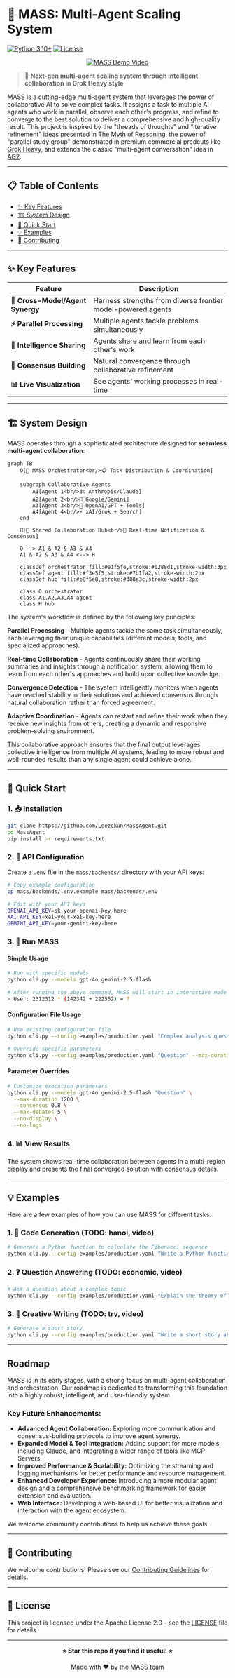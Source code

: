 # 🚀 MASS: Multi-Agent Scaling System

[![Python 3.10+](https://img.shields.io/badge/python-3.10+-blue.svg)](https://www.python.org/downloads/)
[![License](https://img.shields.io/badge/license-Apache%202.0-blue.svg)](LICENSE)

<div align="center">
  <a href="https://www.youtube.com/watch?v=dQw4w9WgXcQ">
    <img src="https://img.youtube.com/vi/dQw4w9WgXcQ/0.jpg" alt="MASS Demo Video">
  </a>
</div>

> 🧠 **Next-gen multi-agent scaling system through intelligent collaboration in Grok Heavy style**

MASS is a cutting-edge multi-agent system that leverages the power of collaborative AI to solve complex tasks. It assigns a task to multiple AI agents who work in parallel, observe each other's progress, and refine to converge to the best solution to deliver a comprehensive and high-quality result. This project is inspired by the "threads of thoughts" and "iterative refinement" ideas presented in [The Myth of Reasoning](https://docs.ag2.ai/latest/docs/blog/#the-myth-of-reasoning), the power of "parallel study group" demonstrated in premium commercial prodcuts like [Grok Heavy](https://x.ai/news/grok-4#grok-4-heavy), and extends the classic "multi-agent conversation" idea in [AG2](https://github.com/ag2ai/ag2).

---

## 📋 Table of Contents

- [✨ Key Features](#-key-features)
- [🏗️ System Design](#️-system-design)
- [🚀 Quick Start](#-quick-start)
- [💡 Examples](#-examples)
- [🤝 Contributing](#-contributing)

---

## ✨ Key Features

| Feature | Description |
|---------|-------------|
| **🤝 Cross-Model/Agent Synergy** | Harness strengths from diverse frontier model-powered agents |
| **⚡ Parallel Processing** | Multiple agents tackle problems simultaneously |
| **👥 Intelligence Sharing** | Agents share and learn from each other's work |
| **🔄 Consensus Building** | Natural convergence through collaborative refinement |
| **📊 Live Visualization** | See agents' working processes in real-time |

---

## 🏗️ System Design

MASS operates through a sophisticated architecture designed for **seamless multi-agent collaboration**:

```mermaid
graph TB
    O[🚀 MASS Orchestrator<br/>📋 Task Distribution & Coordination]

    subgraph Collaborative Agents
        A1[Agent 1<br/>🏗️ Anthropic/Claude]
        A2[Agent 2<br/>🌟 Google/Gemini]
        A3[Agent 3<br/>🤖 OpenAI/GPT + Tools]
        A4[Agent 4<br/>⚡ xAI/Grok + Search]
    end

    H[🔄 Shared Collaboration Hub<br/>📡 Real-time Notification & Consensus]

    O --> A1 & A2 & A3 & A4
    A1 & A2 & A3 & A4 <--> H

    classDef orchestrator fill:#e1f5fe,stroke:#0288d1,stroke-width:3px
    classDef agent fill:#f3e5f5,stroke:#7b1fa2,stroke-width:2px
    classDef hub fill:#e8f5e8,stroke:#388e3c,stroke-width:2px

    class O orchestrator
    class A1,A2,A3,A4 agent
    class H hub
```

The system's workflow is defined by the following key principles:

**Parallel Processing** - Multiple agents tackle the same task simultaneously, each leveraging their unique capabilities (different models, tools, and specialized approaches).

**Real-time Collaboration** - Agents continuously share their working summaries and insights through a notification system, allowing them to learn from each other's approaches and build upon collective knowledge.

**Convergence Detection** - The system intelligently monitors when agents have reached stability in their solutions and achieved consensus through natural collaboration rather than forced agreement.

**Adaptive Coordination** - Agents can restart and refine their work when they receive new insights from others, creating a dynamic and responsive problem-solving environment.

This collaborative approach ensures that the final output leverages collective intelligence from multiple AI systems, leading to more robust and well-rounded results than any single agent could achieve alone.

---

## 🚀 Quick Start

### 1. 📥 Installation

```bash
git clone https://github.com/Leezekun/MassAgent.git
cd MassAgent
pip install -r requirements.txt
```

### 2. 🔐 API Configuration

Create a `.env` file in the `mass/backends/` directory with your API keys:

```bash
# Copy example configuration
cp mass/backends/.env.example mass/backends/.env

# Edit with your API keys
OPENAI_API_KEY=sk-your-openai-key-here
XAI_API_KEY=xai-your-xai-key-here
GEMINI_API_KEY=your-gemini-key-here
```

### 3. 🏃 Run MASS

#### Simple Usage
```bash
# Run with specific models
python cli.py --models gpt-4o gemini-2.5-flash 

# After running the above command, MASS will start in interactive mode and prompt you to enter your question or task.
> User: 2312312 * (142342 + 222552) = ?
```


#### Configuration File Usage
```bash
# Use existing configuration file
python cli.py --config examples/production.yaml "Complex analysis question"

# Override specific parameters
python cli.py --config examples/production.yaml "Question" --max-duration 1200 --consensus 0.8
```

#### Parameter Overrides
```bash
# Customize execution parameters
python cli.py --models gpt-4o gemini-2.5-flash "Question" \
  --max-duration 1200 \
  --consensus 0.8 \
  --max-debates 5 \
  --no-display \
  --no-logs
```

### 4. 📊 View Results

The system shows real-time collaboration between agents in a multi-region display and presents the final converged solution with consensus details.

---

## 💡 Examples

Here are a few examples of how you can use MASS for different tasks:

### 1. 📝 Code Generation (TODO: hanoi, video)

```bash
# Generate a Python function to calculate the Fibonacci sequence
python cli.py --config examples/production.yaml "Write a Python function to calculate the nth Fibonacci number."
```

### 2. ❓ Question Answering (TODO: economic, video)

```bash
# Ask a question about a complex topic
python cli.py --config examples/production.yaml "Explain the theory of relativity in simple terms."
```

### 3. 🧠 Creative Writing (TODO: try, video)

```bash
# Generate a short story
python cli.py --config examples/production.yaml "Write a short story about a robot who discovers music."
```

---

##  Roadmap


MASS is in its early stages, with a strong focus on multi-agent collaboration and orchestration. Our roadmap is dedicated to transforming this foundation into a highly robust, intelligent, and user-friendly system.


### Key Future Enhancements:

-   **Advanced Agent Collaboration:** Exploring more communication and consensus-building protocols to improve agent synergy.
-   **Expanded Model & Tool Integration:** Adding support for more models, including Claude, and integrating a wider range of tools like MCP Servers.
-   **Improved Performance & Scalability:** Optimizing the streaming and logging mechanisms for better performance and resource management.
-   **Enhanced Developer Experience:** Introducing a more modular agent design and a comprehensive benchmarking framework for easier extension and evaluation.
-   **Web Interface:** Developing a web-based UI for better visualization and interaction with the agent ecosystem.

We welcome community contributions to help us achieve these goals.

---

## 🤝 Contributing

We welcome contributions! Please see our [Contributing Guidelines](CONTRIBUTING.md) for details.

---

## 📄 License

This project is licensed under the Apache License 2.0 - see the [LICENSE](LICENSE) file for details.

---

<div align="center">

**⭐ Star this repo if you find it useful! ⭐**

Made with ❤️ by the MASS team

</div>
